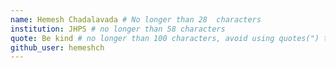 ```yaml
---
name: Hemesh Chadalavada # No longer than 28  characters
institution: JHPS # no longer than 58 characters
quote: Be kind # no longer than 100 characters, avoid using quotes(") to guarantee the format remains the same.
github_user: hemeshch
---
```

